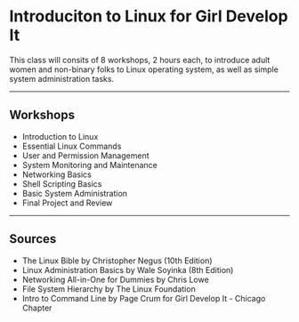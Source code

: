 # Introduciton to Linux for Girl Develop It

<p>This class will consits of 8 workshops, 2 hours each, to introduce adult women and non-binary folks to Linux operating system, as well as simple system administration tasks.</p>
<hr>

## Workshops

- Introduction to Linux
- Essential Linux Commands
- User and Permission Management
- System Monitoring and Maintenance
- Networking Basics
- Shell Scripting Basics
- Basic System Administration
- Final Project and Review

<hr>

## Sources

- The Linux Bible by Christopher Negus (10th Edition)
- Linux Administration Basics by Wale Soyinka (8th Edition)
- Networking All-in-One for Dummies by Chris Lowe
- File System Hierarchy by The Linux Foundation
- Intro to Command Line by Page Crum for Girl Develop It - Chicago Chapter
